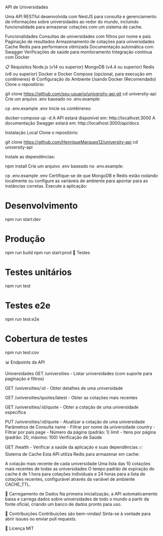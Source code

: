 API de Universidades

Uma API RESTful desenvolvida com NestJS para consulta e gerenciamento de informações sobre universidades ao redor do mundo, incluindo funcionalidade para armazenar cotações com um sistema de cache.

Funcionalidades
Consultas de universidades com filtros por nome e país
Paginação de resultados
Armazenamento de cotações para universidades
Cache Redis para performance otimizada
Documentação automática com Swagger
Verificações de saúde para monitoramento
Integração contínua com Docker

📋 Requisitos
Node.js (v14 ou superior)
MongoDB (v4.4 ou superior)
Redis (v6 ou superior)
Docker e Docker Compose (opcional, para execução em contêineres)
⚙️ Configuração do Ambiente
Usando Docker (Recomendado)
Clone o repositório:

   git clone https://github.com/seu-usuario/university-api.git
   cd university-api
Crie um arquivo .env baseado no .env.example:

   cp .env.example .env
Inicie os contêineres:

   docker-compose up -d
A API estará disponível em: http://localhost:3000
A documentação Swagger estará em: http://localhost:3000/api/docs

Instalação Local
Clone o repositório:

   git clone https://github.com/HenriqueMarques12/university-api
   cd university-api

Instale as dependências:

   npm install
Crie um arquivo .env baseado no .env.example:

   cp .env.example .env
Certifique-se de que MongoDB e Redis estão rodando localmente ou configure as variáveis de ambiente para apontar para as instâncias corretas.
Execute a aplicação:

   # Desenvolvimento
   npm run start:dev
   
   # Produção
   npm run build
   npm run start:prod
🧪 Testes

# Testes unitários
npm run test

# Testes e2e
npm run test:e2e

# Cobertura de testes
npm run test:cov

📊 Endpoints da API

Universidades
GET /universities - Listar universidades (com suporte para paginação e filtros)

GET /universities/:id - Obter detalhes de uma universidade

GET /universities/quotes/latest - Obter as cotações mais recentes

GET /universities/:id/quote - Obter a cotação de uma universidade específica

PUT /universities/:id/quote - Atualizar a cotação de uma universidade
Parâmetros de Consulta
name - Filtrar por nome da universidade
country - Filtrar por país
page - Número da página (padrão: 1)
limit - Itens por página (padrão: 20, máximo: 100)
Verificação de Saúde

GET /health - Verificar a saúde da aplicação e suas dependências
📈 Sistema de Cache
Esta API utiliza Redis para armazenar em cache:

A cotação mais recente de cada universidade
Uma lista das 10 cotações mais recentes de todas as universidades
O tempo padrão de expiração do cache é de 1 hora para cotações individuais e 24 horas para a lista de cotações recentes, configurável através da variável de ambiente CACHE_TTL.

🔄 Carregamento de Dados
Na primeira inicialização, a API automaticamente baixa e carrega dados sobre universidades de todo o mundo a partir da fonte oficial, criando um banco de dados pronto para uso.

🤝 Contribuições
Contribuições são bem-vindas! Sinta-se à vontade para abrir issues ou enviar pull requests.

📜 Licença
MIT